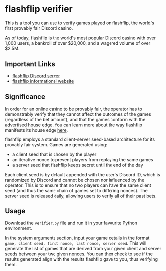 # flashflip verifier

This is a tool you can use to verify games played on flashflip, the world's first provably fair Discord casino.

As of today, flashflip is the world's most popular Discord casino with over 1,000 users, a bankroll of over $20,000, and a wagered volume of over $2.5M.

## Important Links

- [flashflip Discord server](https://flashflip.io)
- [flashflip informational website](https://flashcrash.io)

## Significance

In order for an online casino to be provably fair, the operator has to demonstrably verify that they cannot affect the outcomes of the games (regardless of the bet amount), and that the games conform with the advertised house edge. You can learn more about the way flashflip manifests its house edge [here](https://medium.com/@flashflip/the-two-methods-of-house-edge-manifestation-2892da7bbb04). 

flashflip employs a standard client-server seed-based architecture for its provably fair system. Games are generated using:
- a client seed that is chosen by the player 
- an iterative nonce to prevent players from replaying the same games
- a server seed that flashflip keeps secret until the end of the day

Each client seed is by default appended with the user's Discord ID, which is randomized by Discord and cannot be chosen nor influenced by the operator. This is to ensure that no two players can have the same client seed (and thus the same chain of games set to differing nonces). The server seed is released daily, allowing users to verify all of their past bets.

## Usage

Download the `verifier.py` file and run it in your favourite Python environment. 

In the system arguments section, input your game details in the format `game, client seed, first nonce, last nonce, server seed`. This will generate the list of games that are derived from your given client and server seeds between your two given nonces. You can then check to see if the results generated align with the results flashflip gave to you, thus verifying them.
